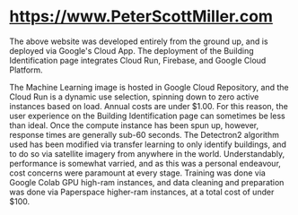 # https://www.PeterScottMiller.com

The above website was developed entirely from the ground up, and is deployed via Google's Cloud App. The deployment of the Building Identification page integrates Cloud Run, Firebase, and Google Cloud Platform. 

The Machine Learning image is hosted in Google Cloud Repository, and the Cloud Run is a dynamic use selection, spinning down to zero active instances based on load. Annual costs are under $1.00. For this reason, the user experience on the Building Identification page can sometimes be less than ideal. Once the compute instance has been spun up, however, response times are generally sub-60 seconds. The Detectron2 algorithm used has been modified via transfer learning to only identify buildings, and to do so via satellite imagery from anywhere in the world. Understandably, performance is somewhat varried, and as this was a personal endeavour, cost concerns were paramount at every stage. Training was done via Google Colab GPU high-ram instances, and data cleaning and preparation was done via Paperspace higher-ram instances, at a total cost of under $100. 

